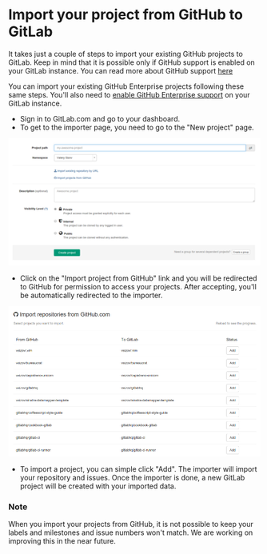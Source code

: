 # Import your project from GitHub to GitLab

It takes just a couple of steps to import your existing GitHub projects to GitLab. Keep in mind that it is possible only if
GitHub support is enabled on your GitLab instance. You can read more about GitHub support [here](http://doc.gitlab.com/ce/integration/github.html)

You can import your existing GitHub Enterprise projects following these same steps. You'll also need to [enable GitHub Enterprise support](http://doc.gitlab.com/ee/integration/github.html) on your GitLab instance.

* Sign in to GitLab.com and go to your dashboard.
* To get to the importer page, you need to go to the "New project" page.

![New project page](github_importer/new_project_page.png)

* Click on the "Import project from GitHub" link and you will be redirected to GitHub for permission to access your projects. After accepting, you'll be automatically redirected to the importer.

![Importer page](github_importer/importer.png)

* To import a project, you can simple click "Add". The importer will import your repository and issues. Once the importer is done, a new GitLab project will be created with your imported data.

### Note
When you import your projects from GitHub, it is not possible to keep your labels and milestones and issue numbers won't match. We are working on improving this in the near future.
